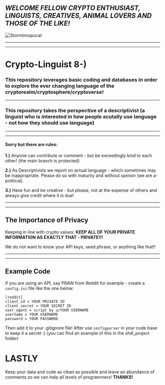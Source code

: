 __*WELCOME FELLOW CRYPTO ENTHUSIAST, LINGUISTS, CREATIVES, ANIMAL LOVERS AND THOSE OF THE LIKE!*__
---

![Stormtroopocat](https://octodex.github.com/images/stormtroopocat.jpg "The Stormtroopocat")


_____
___

#  **Crypto-Linguist** 8-)
### This repository leverages basic coding and databases in order to explore the ever changing language of the cryptorealm/cryptosphere/cryptoverse!
___
### This repository takes the perspective of a descriptivist (a linguist who is interested in **how people acutally use language** - not how they should use language)
___
___
#### **Sorry but there are rules**:
**1.)** Anyone can contribute or comment - but be exceedingly kind to each other! (the main branch is protected)

**2.)** As Descriptivists we report on actual language - which sometimes may be inappropriate. Please do so with maturity and without opinion (we are a-political).

**3.)** Have fun and be creative - but please, not at the expense of others and always give credit where it is due! 


___

---



## The Importance of Privacy
Keeping in line with crypto values: **KEEP ALL OF YOUR PRIVATE INFORMATION AS EXACTLY THAT - PRIVATE!!!** 

We do not want to know your API keys, seed phrase, or anything like that!!
___
___

## Example Code

If you are using an API, say PRAW from Reddit for example - create a  `config.ini` file like the one below:



    
    [reddit]
    client_id = YOUR PRIVATE ID
    client_secret = YOUR SECRET ID
    user_agent = script by u/YOUR USERNAME 
    username = YOUR USERNAME
    password = YOUR PASSWORD


Then add it to your .gitignore file!
After use `configparser` in your code base to keep it a secret :) (you can find an example of this in the shill_project folder)

# LASTLY 
Keep your data and code as clean as possible and leave an abundance of comments so we can help all levels of programmers! **THANKS!**


